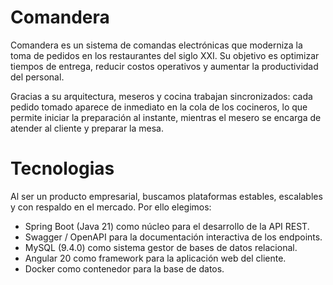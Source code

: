 # Comandera

Comandera es un sistema de comandas electrónicas que moderniza la toma de pedidos en los restaurantes del siglo XXI. Su objetivo es optimizar tiempos de entrega, reducir costos operativos y aumentar la productividad del personal.

Gracias a su arquitectura, meseros y cocina trabajan sincronizados: cada pedido tomado aparece de inmediato en la cola de los cocineros, lo que permite iniciar la preparación al instante, mientras el mesero se encarga de atender al cliente y preparar la mesa.


# Tecnologias
Al ser un producto empresarial, buscamos plataformas estables, escalables y con respaldo en el mercado. Por ello elegimos:

- Spring Boot (Java 21) como núcleo para el desarrollo de la API REST.
- Swagger / OpenAPI para la documentación interactiva de los endpoints.
- MySQL (9.4.0) como sistema gestor de bases de datos relacional.
- Angular 20 como framework para la aplicación web del cliente.
- Docker como contenedor para la base de datos.

